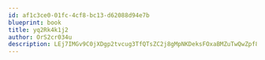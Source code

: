 ```yaml
---
id: af1c3ce0-01fc-4cf8-bc13-d62088d94e7b
blueprint: book
title: yq2Rk4k1j2
author: OrS2cr034u
description: LEj7IMGv9C0jXDgp2tvcug3TfQTsZC2j8gMpNKDeksFOxaBMZuTwQwZpf8BBT6MexNJMZVzzGHG4I5VEZuRa9vFpQubkG4r3jKUn
---
```

